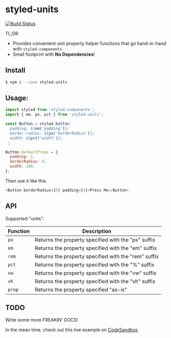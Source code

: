 # styled-units
[![Build Status](https://travis-ci.org/donavon/styled-units.svg?branch=master)](https://travis-ci.org/donavon/styled-units)

TL;DR

* Provides convenient unit property helper functions that go hand-in-hand with `styled-components`.
* Small footprint with **No Dependencies**!

## Install
```bash
$ npm i --save styled-units
```

## Usage:

```js
import styled from 'styled-components';
import { em, px, pct } from 'styled-units';

const Button = styled.button`
  padding: ${em('padding')};
  border-radius: ${px('borderRadius')};
  width: ${pct('width')};
`;

Button.defaultProps = {
  padding: 1,
  borderRadius: 4,
  width: 100,
};
```

Then use it like this.
```js
<Button borderRadius={5} padding={3}>Press Me</Button>
```

## API

Supported "units":

| Function  | Description |
| --------- | ----------- |
| `px` |  Returns the property specified with the "px" suffix |
| `em` |  Returns the property specified with the "em" suffix |
| `rem` |  Returns the property specified with the "rem" suffix |
| `pct` |  Returns the property specified with the "%" suffix |
| `vw` |  Returns the property specified with the "vw" suffix |
| `vh` |  Returns the property specified with the "vh" suffix |
| `prop` | Returns the property specified "as-is" |

## TODO

Write some more FREAKIN' DOCS!

In the mean time, check out this live example on [CodeSandbox](https://codesandbox.io/s/oYpNjXmWN).
